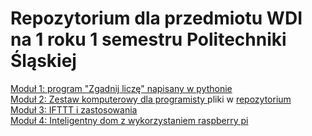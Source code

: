 <h1>Repozytorium dla przedmiotu WDI na 1 roku 1 semestru Politechniki Śląskiej </h1>
<a href='https://github.com/matpolsl/WDI/tree/master/GraZgadnijLiczbe'>Moduł 1: program "Zgadnij liczę" napisany w pythonie</a> <br/>
<a href='https://matpolsl.ct8.pl/'>Moduł 2: Zestaw komputerowy dla programisty </a> pliki w <a href="https://github.com/matpolsl/WDI/tree/master/ZestawKomputerowyDlaProgramisty%20(II)">repozytorium</a><br/>
<a href='https://github.com/matpolsl/WDI/tree/master/IFTTT'>Moduł 3: IFTTT i zastosowania </a> <br/>
<a href='https://github.com/matpolsl/WDI/tree/master/Smart%20home%20(IV)'>Moduł 4: Inteligentny dom z wykorzystaniem raspberry pi </a> 
